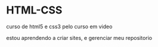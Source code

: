 # HTML-CSS
 curso de html5 e css3 pelo curso em video

estou aprendendo a criar sites, e gerenciar meu repositorio
